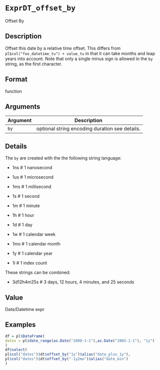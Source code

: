 # `ExprDT_offset_by`

Offset By


## Description

Offset this date by a relative time offset.
 This differs from `pl$col("foo_datetime_tu") + value_tu` in that it can
 take months and leap years into account. Note that only a single minus
 sign is allowed in the `by` string, as the first character.


## Format

function


## Arguments

Argument      |Description
------------- |----------------
`by`     |     optional string encoding duration see details.


## Details

The `by` are created with the the following string language:
  

*  1ns # 1 nanosecond 

*  1us # 1 microsecond 

*  1ms # 1 millisecond 

*  1s  # 1 second 

*  1m  # 1 minute 

*  1h  # 1 hour 

*  1d  # 1 day 

*  1w  # 1 calendar week 

*  1mo # 1 calendar month 

*  1y  # 1 calendar year 

*  1i  # 1 index count 
 
 These strings can be combined:
  

*  3d12h4m25s # 3 days, 12 hours, 4 minutes, and 25 seconds


## Value

Date/Datetime expr


## Examples

```r
df = pl$DataFrame(
dates = pl$date_range(as.Date("2000-1-1"),as.Date("2005-1-1"), "1y")
)
df$select(
pl$col("dates")$dt$offset_by("1y")$alias("date_plus_1y"),
pl$col("dates")$dt$offset_by("-1y2mo")$alias("date_min")
)
```


